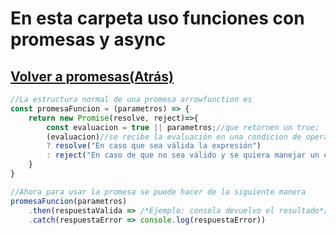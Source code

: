 # En esta carpeta uso funciones con promesas y async 
## [Volver a promesas(Atrás)](https://github.com/alanBonnet/Estudio-Practicas/tree/main/practica%20promesas)
```js
//La estructura normal de una promesa arrowfunction es
const promesaFuncion = (parametros) => {
    return new Promise(resolve, reject)=>{
        const evaluacion = true || parametros;//que retornen un true;
        (evaluacion)//se recibe la evaluación en una condicion de operador ternario
        ? resolve("En caso que sea válida la expresión")
        : reject("En caso de que no sea válido y se quiera manejar un error")
    }
}

//Ahora para usar la promesa se puede hacer de la siguiente manera
promesaFuncion(parametros)
    .then(respuestaValida => /*Ejemplo: consola devuelvo el resultado*/console.log(respuestaValida) )
    .catch(respuestaError => console.log(respuestaError))
```
